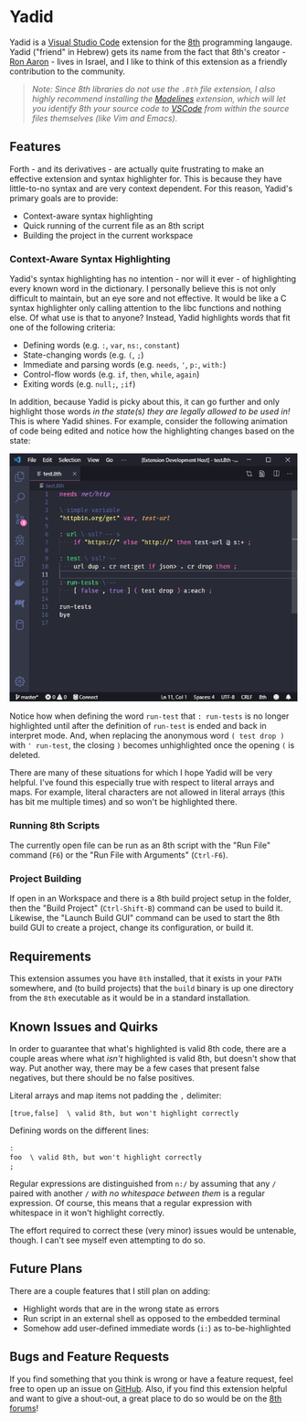 # Yadid

Yadid is a [Visual Studio Code][vscode] extension for the [8th][8th] programming langauge. Yadid ("friend" in Hebrew) gets its name from the fact that 8th's creator - [Ron Aaron][ron] - lives in Israel, and I like to think of this extension as a friendly contribution to the community.

> _Note: Since 8th libraries do not use the `.8th` file extension, I also highly recommend installing the [Modelines][modelines] extension, which will let you identify 8th your source code to [VSCode][vscode] from within the source files themselves (like Vim and Emacs)._

## Features

Forth - and its derivatives - are actually quite frustrating to make an effective extension and syntax highlighter for. This is because they have little-to-no syntax and are very context dependent. For this reason, Yadid's primary goals are to provide:

* Context-aware syntax highlighting
* Quick running of the current file as an 8th script
* Building the project in the current workspace

### Context-Aware Syntax Highlighting

Yadid's syntax highlighting has no intention - nor will it ever - of highlighting every known word in the dictionary. I personally believe this is not only difficult to maintain, but an eye sore and not effective. It would be like a C syntax highlighter only calling attention to the libc functions and nothing else. Of what use is that to anyone? Instead, Yadid highlights words that fit one of the following criteria:

* Defining words (e.g. `:`, `var`, `ns:`, `constant`)
* State-changing words (e.g. `(`, `;`)
* Immediate and parsing words (e.g. `needs`, `'`, `p:`, `with:`)
* Control-flow words (e.g. `if`, `then`, `while`, `again`)
* Exiting words (e.g. `null;`, `;if`)

In addition, because Yadid is picky about this, it can go further and only highlight those words _in the state(s) they are legally allowed to be used in!_ This is where Yadid shines. For example, consider the following animation of code being edited and notice how the highlighting changes based on the state:

![context-aware-highlighting](images/screencast.gif)

Notice how when defining the word `run-test` that `: run-tests` is no longer highlighted until after the definition of `run-test` is ended and back in interpret mode. And, when replacing the anonymous word `( test drop )` with `' run-test`, the closing `)` becomes unhighlighted once the opening `(` is deleted.

There are many of these situations for which I hope Yadid will be very helpful. I've found this especially true with respect to literal arrays and maps. For example, literal characters are not allowed in literal arrays (this has bit me multiple times) and so won't be highlighted there.

### Running 8th Scripts

The currently open file can be run as an 8th script with the "Run File" command (`F6`) or the "Run File with Arguments" (`Ctrl-F6`).

### Project Building

If open in an Workspace and there is a 8th build project setup in the folder, then the "Build Project" (`Ctrl-Shift-B`) command can be used to build it. Likewise, the "Launch Build GUI" command can be used to start the 8th build GUI to create a project, change its configuration, or build it.

## Requirements

This extension assumes you have `8th` installed, that it exists in your `PATH` somewhere, and (to build projects) that the `build` binary is up one directory from the `8th` executable as it would be in a standard installation.

## Known Issues and Quirks

In order to guarantee that what's highlighted is valid 8th code, there are a couple areas where what _isn't_ highlighted is valid 8th, but doesn't show that way. Put another way, there may be a few cases that present false negatives, but there should be no false positives.

Literal arrays and map items not padding the `,` delimiter:

```8th
[true,false]  \ valid 8th, but won't highlight correctly
```

Defining words on the different lines:

```8th
:
foo  \ valid 8th, but won't highlight correctly
;
```

Regular expressions are distinguished from `n:/` by assuming that any `/` paired with another `/` _with no whitespace between them_ is a regular expression. Of course, this means that a regular expression with whitespace in it won't highlight correctly.

The effort required to correct these (very minor) issues would be untenable, though. I can't see myself even attempting to do so.

## Future Plans

There are a couple features that I still plan on adding:

* Highlight words that are in the wrong state as errors
* Run script in an external shell as opposed to the embedded terminal
* Somehow add user-defined immediate words (`i:`) as to-be-highlighted

## Bugs and Feature Requests

If you find something that you think is wrong or have a feature request, feel free to open up an issue on [GitHub][issues]. Also, if you find this extension helpful and want to give a shout-out, a great place to do so would be on the [8th forums][forums]!


[vscode]: https://code.visualstudio.com/
[8th]: https://8th-dev.com/
[ron]: https://8th-dev.com/aboutus#ron
[forums]: https://8th-dev.com/forum
[issues]: https://github.com/massung/yadid/issues
[modelines]: https://marketplace.visualstudio.com/items?itemName=chrislajoie.vscode-modelines
